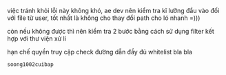 việc tránh khỏi lỗi này không khó, ae dev nên kiểm tra kĩ lưỡng đầu vào đối với file từ user, tốt nhất là không cho thay đổi path cho ló nhanh =)))

còn nếu không được thì nên kiểm tra 2 bước bằng cách sử dụng filter kết hợp với thư viện xử lí

hạn chế quyền truy cập
check đường dẫn đầy đủ
whitelist
bla bla

`soong1002cuibap`